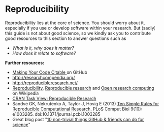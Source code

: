 # Reproducibility

Reproducibility lies at the core of science. You should worry about it, especially if you use or develop software within your research. But (sadly) this guide is not about good science, so we kindly ask you to contribute good resources to this section to answer questions such as

* *What is it, why does it matter?*
* *How does it relate to software?*

**Further resources:**

* [Making Your Code Citable ](https://guides.github.com/activities/citable-code/) on GitHub
* http://researchcompendia.org/ 
* http://reproducibleresearch.net/
* [Reproducibility](https://en.wikipedia.org/wiki/Reproducibility), [Reproducible research](://en.wikipedia.org/wiki/Reproducibility#Reproducible_research) and [Open research computing](https://en.wikipedia.org/wiki/Computational_science#Reproducibility_and_open_research_computing) on Wikipedia
* [CRAN Task View: Reproducible Research](http://cran.r-project.org/web/views/ReproducibleResearch.html)
* Sandve GK, Nekrutenko A, Taylor J, Hovig E (2013) [Ten Simple Rules for Reproducible Computational Research](http://www.ploscompbiol.org/article/fetchObject.action?uri=info%3Adoi%2F10.1371%2Fjournal.pcbi.1003285&representation=PDF). PLoS Comput Biol 9(10): e1003285. doi:10.1371/journal.pcbi.1003285
* Great blog post "[10 non-trivial things GitHub & friends can do for science](http://www.sciforge-project.org/2014/05/19/10-non-trivial-things-github-friends-can-do-for-science/)"
